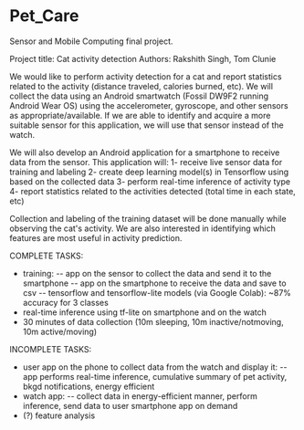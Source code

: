 # Pet_Care
Sensor and Mobile Computing final project.

Project title:  Cat activity detection
Authors:  Rakshith Singh, Tom Clunie

We would like to perform activity detection for a cat and report statistics related to the activity (distance traveled, calories burned, etc).
We will collect the data using an Android smartwatch (Fossil DW9F2 running Android Wear OS) using the accelerometer, gyroscope, and other sensors as appropriate/available.
If we are able to identify and acquire a more suitable sensor for this application, we will use that sensor instead of the watch.

We will also develop an Android application for a smartphone to receive data from the sensor.
This application will:
1- receive live sensor data for training and labeling
2- create deep learning model(s) in Tensorflow using based on the collected data
3- perform real-time inference of activity type
4- report statistics related to the activities detected (total time in each state, etc)

Collection and labeling of the training dataset will be done manually while observing the cat's activity.
We are also interested in identifying which features are most useful in activity prediction.

COMPLETE TASKS:
- training:
    -- app on the sensor to collect the data and send it to the smartphone
    -- app on the smartphone to receive the data and save to csv
    -- tensorflow and tensorflow-lite models (via Google Colab): ~87% accuracy for 3 classes
- real-time inference using tf-lite on smartphone and on the watch
- 30 minutes of data collection (10m sleeping, 10m inactive/notmoving, 10m active/moving)

INCOMPLETE TASKS:
- user app on the phone to collect data from the watch and display it:
    -- app performs real-time inference, cumulative summary of pet activity, bkgd notifications, energy efficient
- watch app:
    -- collect data in energy-efficient manner, perform inference, send data to user smartphone app on demand
- (?) feature analysis